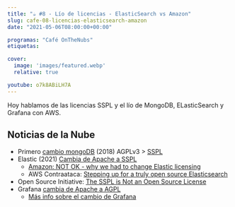 ```yaml
---
title: "☕️ #8 - Lío de licencias - ElasticSearch vs Amazon"
slug: cafe-08-licencias-elasticsearch-amazon
date: "2021-05-06T08:00:00+00:00"

programas: "Café OnTheNubs"
etiquetas:

cover:
  image: 'images/featured.webp'
  relative: true

youtube: o7k8ABiLH7A
---
```


Hoy hablamos de las licencias SSPL y el lío de MongoDB, ELasticSearch y Grafana con AWS.

## Noticias de la Nube
* Primero [cambio mongoDB](https://techcrunch.com/2018/10/16/mongodb-switches-up-its-open-source-license/) (2018) AGPLv3 > [SSPL](https://www.mongodb.com/licensing/server-side-public-license)
* Elastic (2021) [Cambia de Apache a SSPL](https://www.elastic.co/blog/licensing-change)
  * [Amazon: NOT OK - why we had to change Elastic licensing](https://www.elastic.co/blog/why-license-change-AWS)
  * AWS Contraataca: [Stepping up for a truly open source Elasticsearch](https://aws.amazon.com/blogs/opensource/stepping-up-for-a-truly-open-source-elasticsearch/)
* Open Source Initiative: [The SSPL is Not an Open Source License](https://opensource.org/node/1099)
* Grafana [cambia de Apache a AGPL](https://grafana.com/blog/2021/04/20/qa-with-our-ceo-on-relicensing/)
  * [Más info sobre el cambio de Grafana](https://www.infoq.com/news/2021/04/grafana-licence-agpl/#:~:text=Grafana%20Labs%20has%20recently%20announced,libraries%20will%20remain%20Apache%2Dlicensed)
